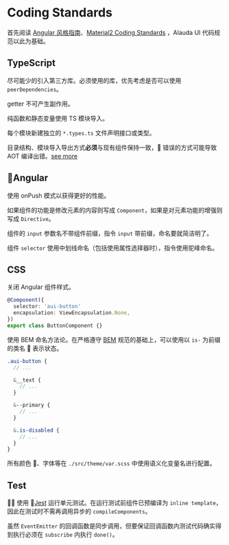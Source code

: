 # Coding Standards

首先阅读 [Angular 风格指南](https://angular.cn/guide/styleguide)、[Material2 Coding Standards](https://github.com/angular/material2/blob/master/CODING_STANDARDS.md) ，Alauda UI 代码规范以此为基础。

## TypeScript

尽可能少的引入第三方库。必须使用的库，优先考虑是否可以使用 `peerDependencies`。

getter 不可产生副作用。

纯函数和静态变量使用 TS 模块导入。

每个模块新建独立的 `*.types.ts` 文件声明接口或类型。

目录结构、模块导入导出方式**必须**与现有组件保持一致， 错误的方式可能导致 AOT 编译出错。[see more](./AOT_NOTES.md)

## Angular

使用 onPush 模式以获得更好的性能。

如果组件的功能是修改元素的内容则写成 `Component`，如果是对元素功能的增强则写成 `Directive`。

组件的 `input` 参数名不带组件前缀，指令 `input` 带前缀，命名要就简洁明了。

组件 `selector` 使用中划线命名（包括使用属性选择器时），指令使用驼峰命名。

## CSS

关闭 Angular 组件样式。

```ts
@Component({
  selector: 'aui-button'
  encapsulation: ViewEncapsulation.None,
})
export class ButtonComponent {}
```

使用 BEM 命名方法论。在严格遵守 [BEM](http://getbem.com/) 规范的基础上，可以使用以 `is-` 为前缀的类名  表示状态。

```scss
.aui-button {
  // ...

  &__text {
    // ...
  }

  &--primary {
    // ...
  }

  &.is-disabled {
    // ...
  }
}
```

所有颜色 、字体等在 `./src/theme/var.scss` 中使用语义化变量名进行配置。

## Test

 使用 [Jest](https://facebook.github.io/jest/) 运行单元测试。在运行测试前组件已预编译为 `inline template`，因此在测试时不需再调用异步的 `compileComponents`。

虽然 `EventEmitter` 的回调函数是同步调用，但要保证回调函数内测试代码确实得到执行必须在 `subscribe` 内执行 `done()`。
